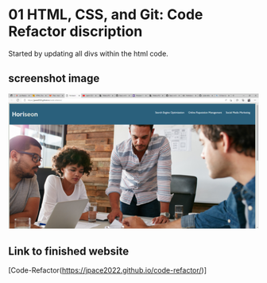 # 01 HTML, CSS, and Git: Code Refactor discription
Started by updating all divs within the html code. 
## screenshot image
![debuggedimage](https://github.com/jpace2022/code-refactor/blob/main/code-refactor%20screengrab.png)
## Link to finished website
[Code-Refactor(https://jpace2022.github.io/code-refactor/)]